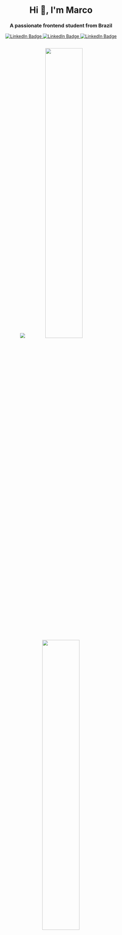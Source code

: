 <h1 align="center">Hi 👋, I'm Marco</h1>
<h3 align="center">A passionate frontend student from Brazil</h3>
<div id="badges" align="center">
  <a href="http://marcoavignati.com/">
    <img src="https://img.shields.io/badge/portfolio-1E2D3D?style=for-the-badge&logo=About.me&logoColor=white" alt="LinkedIn Badge"/>
  </a>
  <a href="https://www.linkedin.com/in/marcovignatidev/">
    <img src="https://img.shields.io/badge/marcovignatidev-43D9AD?style=for-the-badge&logo=linkedin&logoColor=white" alt="LinkedIn Badge"/>
  </a>
  <a href="mailto:marcoavignati@gmail.com">
    <img src="https://img.shields.io/badge/Gmail-1E2D3D?style=for-the-badge&logo=gmail&logoColor=white" alt="LinkedIn Badge"/>
  </a>
</div>
<h2></h2>
<div align="center">
    <div align="center">
      <img src="https://github-readme-stats.vercel.app/api/top-langs/?username=MarcoVignati&layout=compact&hide=html,css,scss&hide_border=true&title_color=43D9AD&icon_color=43D9AD&bg_color=011627&text_color=ffffff"/>
      <img width="49%" src="http://github-readme-streak-stats.herokuapp.com?user=MarcoVignati&hide_border=true&background=011627&ring=43D9AD&fire=43D9AD&currStreakNum=FFFFFF&sideLabels=43D9AD&border=FFFFFF00&sideNums=FFFFFF&currStreakLabel=43D9AD&dates=FFFFFF"/>
    </div>
    <img width="49%" src="https://github-readme-stats.vercel.app/api?username=MarcoVignati&show_icons=true&hide_border=true&title_color=43D9AD&icon_color=43D9AD&bg_color=011627&text_color=ffffff"/>
    
</div>
<div>
  <h2></h2>
  🎓 Software Engineering - UNICESUMAR 2/8<br>
  📩 Email: marcovignatidev@gmail.com<br>
</div>

<!--
**MarcoVignati/MarcoVignati** is a ✨ _special_ ✨ repository because its `README.md` (this file) appears on your GitHub profile.

Here are some ideas to get you started:

- 🔭 I’m currently working on ...
- 🌱 I’m currently learning ...
- 👯 I’m looking to collaborate on ...
- 🤔 I’m looking for help with ...
- 💬 Ask me about ...
- 📫 How to reach me: ...
- 😄 Pronouns: ...
- ⚡ Fun fact: ...
-->
